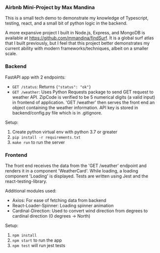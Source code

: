 ### Airbnb Mini-Project by Max Mandina
This is a small tech demo to demonstrate my knowledge of Typescript, testing, react, and a small bit of python logic in the backend. 

A more expansive project I built in Node.js, Express, and MongoDB is available at https://github.com/mmandina/findSurf. It is a global surf atlas that I built previously, but I feel that this project better demonstrates my current ability with modern frameworks/techniques, albeit on a smaller scale.

### Backend
FastAPI app with 2 endpoints:
- `GET /status`: Returns `{"status": "ok"}`
- `GET /weather`: Uses Python Requests package to send GET request to weather API. ZipCode is verified to be 5 numerical digits (a valid input) in frontend of application. 'GET /weather' then serves the front end an object containing the weather information. API key is stored in backend/config.py file which is in .gitignore.

Setup:
1. Create python virtual env with python 3.7 or greater
2. `pip install -r requirements.txt`
3. `make run` to run the server

### Frontend
The front end receives the data from the 'GET /weather' endpoint and renders it in a component 'WeatherCard'. While loading, a loading component 'Loading' is displayed. Tests are written using Jest and the react-testing-library.

Additional modules used:
- Axios: For ease of fetching data from backend
- React-Loader-Spinner: Loading spinner animation
- Cardinal-Direction: Used to convert wind direction from degrees to cardinal direction (0 degrees -> North)

Setup:
1. `npm install`
2. `npm start` to run the app
3. `npm test` will run jest tests